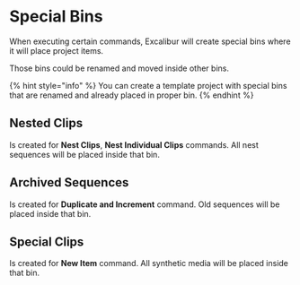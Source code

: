 # Special Bins

When executing certain commands, Excalibur will create special bins where it will place project items.

Those bins could be renamed and moved inside other bins.

{% hint style="info" %}
You can create a template project with special bins that are renamed and already placed in proper bin.
{% endhint %}

## Nested Clips

Is created for **Nest Clips**, **Nest Individual Clips** commands. All nest sequences will be placed inside that bin.

## Archived Sequences

Is created for **Duplicate and Increment** command. Old sequences will be placed inside that bin.

## Special Clips

Is created for **New Item** command. All synthetic media will be placed inside that bin.

